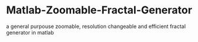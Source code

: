 # Matlab-Zoomable-Fractal-Generator
a general purpouse zoomable, resolution changeable and efficient fractal generator in matlab
